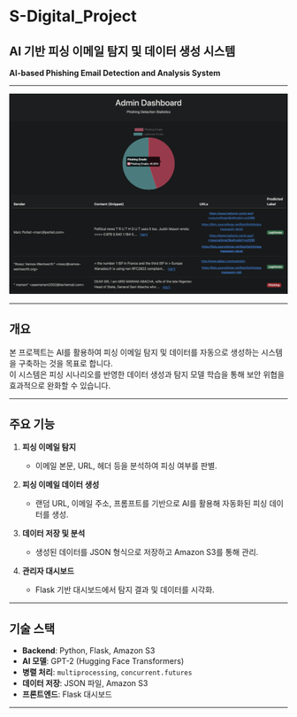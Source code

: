 # S-Digital_Project
## AI 기반 피싱 이메일 탐지 및 데이터 생성 시스템
**AI-based Phishing Email Detection and Analysis System**

---

![My Image](https://github.com/euijunp/S-Digital_Project/raw/main/web.png)

---

## 개요

본 프로젝트는 AI를 활용하여 피싱 이메일 탐지 및 데이터를 자동으로 생성하는 시스템을 구축하는 것을 목표로 합니다.  
이 시스템은 피싱 시나리오를 반영한 데이터 생성과 탐지 모델 학습을 통해 보안 위협을 효과적으로 완화할 수 있습니다.

---

## 주요 기능

1. **피싱 이메일 탐지**  
   - 이메일 본문, URL, 헤더 등을 분석하여 피싱 여부를 판별.

2. **피싱 이메일 데이터 생성**  
   - 랜덤 URL, 이메일 주소, 프롬프트를 기반으로 AI를 활용해 자동화된 피싱 데이터를 생성.

3. **데이터 저장 및 분석**  
   - 생성된 데이터를 JSON 형식으로 저장하고 Amazon S3를 통해 관리.

4. **관리자 대시보드**  
   - Flask 기반 대시보드에서 탐지 결과 및 데이터를 시각화.

---

## 기술 스택

- **Backend**: Python, Flask, Amazon S3
- **AI 모델**: GPT-2 (Hugging Face Transformers)
- **병렬 처리**: `multiprocessing`, `concurrent.futures`
- **데이터 저장**: JSON 파일, Amazon S3
- **프론트엔드**: Flask 대시보드

---
